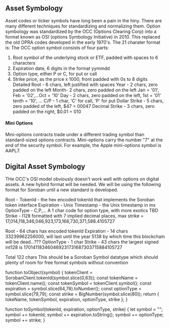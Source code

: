 ## Asset Symbology
Asset codes or ticker symbols have long been a pain in the hiny.  There are many different
techniques for standardizing and normalizing them.  Option symbology was standardized by the 
OCC (Options Clearing Corp) into a format known as OSI (options Symbology Initiative) in 2010.
This replaced the old OPRA codes developed in the early 1970's.  The 21 charater format is:
The OCC option symbol consists of four parts:
1) Root symbol of the underlying stock or ETF, padded with spaces to 6 characters
2) Expiration date, 6 digits in the format yymmdd
3) Option type, either P or C, for put or call
4) Strike price, as the price x 1000, front padded with 0s to 8 digits
Detailed 
Root - 6 chars, left justified with spaces
Year - 2 chars, zero padded on the left
Month- 2 chars, zero padded on the left Jan = '01', Feb = '02',...Oct = '10'
Day -  2 chars, zero padded on the left, 1st = '01' tenth = '10', ...
C/P -  1 char, 'C' for call, 'P' for put
Dollar Strike - 5 chars, zero padded of the left, $47 = 00047
Decimal Strike - 3 chars, zero padded on the right, $0.01 = 010

#### Mini Options
Mini-options contracts trade under a different trading symbol than standard-sized options contracts. Mini-options carry the number "7" at the end of the security symbol. For example, the Apple mini-options symbol is AAPL7.

## Digital Asset Symbology
THe OCC's OSI model obviously doesn't work well with options on digital assets.  A new hybird format
will be needed.  We will be using the following format for Soroban until a new standard is developed.

Root - TokenId - the hex encoded tokenId that implements the Soroban token interface
Expiration - Unix Timestamp - the Unix timestamp in ms
OptionType - C,P,...  A 1 char code for option type, with more exotics TBD
Strike - I128 formatted with 7 implied decimal places, max strike = 17,014,118,3​46,046,923,173,168,7​30,371,5​88.4​105727

Root - 64 chars hax encoded tokenId
Expiration - 14 chars 33239962256000, will last until the year 5138 by which time this blockchain will be dead...???
OptionType - 1 char
Strike - 43 chars the largest signed int128 is 170141183​460469231731687​303715​884​105727

Total 122 chars
This should be a Soroban Symbol datatype which should plenty of room for free format symbols without convention

function toObject(symbol) {
    tokenClient = SorobanClient.tokenId(symbol.slice(0,63));
    const tokenName = tokenClient.name();
    const tokenSymbol = tokenClient.symbol();
    const expiration = symbol.slice(64,78).toNumber();
    const optionType = symbol.slice(79,79);
    const strike = BigNumber(symbol.slice(80));
    return { tokeName, tokenSymbol, expiration, optionType, strike };
}

function toSymbol(tokenId, expiration, optionType, strike) {
    let symbol = "";
    symbol += tokenId;
    symbol += expiration.toString();
    symbol += optionType;
    symbol += strike;
}